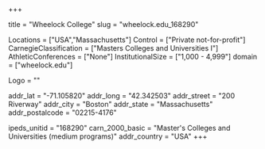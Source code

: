 
+++

title = "Wheelock College"
slug = "wheelock.edu_168290"

Locations = ["USA","Massachusetts"]
Control = ["Private not-for-profit"]
CarnegieClassification = ["Masters Colleges and Universities I"]
AthleticConferences = ["None"]
InstitutionalSize = ["1,000 - 4,999"]
domain = ["wheelock.edu"]

Logo = ""

addr_lat = "-71.105820"
addr_long = "42.342503"
addr_street = "200 Riverway"
addr_city = "Boston"
addr_state = "Massachusetts"
addr_postalcode = "02215-4176"

ipeds_unitid = "168290"
carn_2000_basic = "Master's Colleges and Universities (medium programs)"
addr_country = "USA"
+++
    
